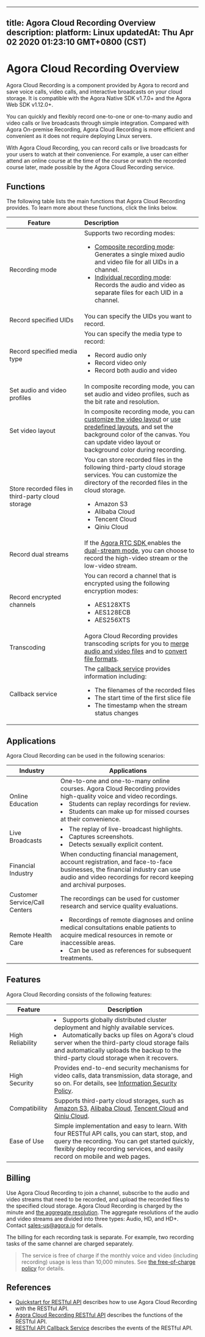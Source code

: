 
---
title: Agora Cloud Recording Overview
description: 
platform: Linux
updatedAt: Thu Apr 02 2020 01:23:10 GMT+0800 (CST)
---
# Agora Cloud Recording Overview
Agora Cloud Recording is a component provided by Agora to record and save voice calls, video calls, and interactive broadcasts on your cloud storage. It is compatible with the Agora Native SDK v1.7.0+ and the Agora Web SDK v1.12.0+. 

You can quickly and flexibly record one-to-one or one-to-many audio and video calls or live broadcasts through simple integration. Compared with Agora On-premise Recording, Agora Cloud Recording is more efficient and convenient as it does not require deploying Linux servers.

With Agora Cloud Recording, you can record calls or live broadcasts for your users to watch at their convenience. For example, a user can either attend an online course at the time of the course or watch the recorded course later, made possible by the Agora Cloud Recording service.

## Functions

The following table lists the main functions that Agora Cloud Recording provides. To learn more about these functions, click the links below.

| <span style="white-space:nowrap;">&emsp;&emsp;&emsp;Feature&emsp;&emsp;&emsp;</span>    | Description                                                  |
| :------------------------------------------------ | :----------------------------------------------------------- |
| Recording mode                                    | Supports two recording modes:<ul><li>[Composite recording mode](../../en/cloud-recording/cloud_recording_composite_mode.md): Generates a single mixed audio and video file for all UIDs in a channel.</li><li>[Individual recording mode](../../en/cloud-recording/cloud_recording_individual_mode.md): Records the audio and video as separate files for each UID in a channel.</li></ul> |
| Record specified UIDs                             | You can specify the UIDs you want to record.                 |
| Record specified media type                       | You can specify the media type to record:<ul><li>Record audio only</li><li>Record video only</li><li>Record both audio and video</li></ul>|
| Set audio and video profiles                      | In composite recording mode, you can set audio and video profiles, such as the bit rate and resolution. |
| Set video layout                                  | In composite recording mode, you can [customize the video layout](https://docs.agora.io/en/cloud-recording/cloud_recording_layout?platform=Linux#a-namecustomacustomize-the-video-layout) or [use predefined layouts](https://docs.agora.io/en/cloud-recording/cloud_recording_layout?platform=Linux#a-namepredefinedaselect-from-the-predefined-layout-types), and set the background color of the canvas. You can update video layout or background color during recording. |
| Store recorded files in third-party cloud storage | You can store recorded files in the following third-party cloud storage services. You can customize the directory of the recorded files in the cloud storage.<ul><li>Amazon S3</li><li>Alibaba Cloud</li><li>Tencent Cloud</li><li>Qiniu Cloud</li>|
| Record dual streams                               | If the [Agora RTC SDK ](https://docs.agora.io/en/Agora%20Platform/terms?platform=All%20Platforms#rtc-sdk)enables the [dual-stream mode](https://docs.agora.io/en/Agora%20Platform/terms?platform=All%20Platforms#a-name-dualadual-stream-mode), you can choose to record the high-video stream or the low-video stream. |
| Record encrypted channels                         | You can record a channel that is encrypted using the following encryption modes:<ul><li>AES128XTS</li><li>AES128ECB</li><li>AES256XTS</li></ul> |
| Transcoding                               | Agora Cloud Recording provides transcoding scripts for you to [merge audio and video files](https://docs.agora.io/en/cloud-recording/cloud_recording_merge_files?platform=All%20Platforms) and to [convert file formats](https://docs.agora.io/en/cloud-recording/cloud_recording_convert_format?platform=All%20Platforms). |
| Callback service                                  | The [callback service](https://docs.agora.io/en/cloud-recording/cloud_recording_callback_rest?platform=All%20Platforms) provides information including:<ul><li>The filenames of the recorded files</li><li>The start time of the first slice file</li><li>The timestamp when the stream status changes</li></ul> |

## Applications

Agora Cloud Recording can be used in the following scenarios:

| Industry                      | Applications                                                 |
| ----------------------------- | ------------------------------------------------------------ |
| Online Education              | One-to-one and one-to-many online courses. Agora Cloud Recording provides high-quality voice and video recordings. <li>Students can replay recordings for review.</li><li>Students can make up for missed courses at their convenience.</li> |
| Live Broadcasts               | <li>The replay of live-broadcast highlights.</li><li>Captures screenshots.</li><li>Detects sexually explicit content.</li> |
| Financial Industry            | When conducting financial management, account registration, and face-to-face businesses, the financial industry can use audio and video recordings for record keeping and archival purposes. |
| Customer Service/Call Centers | The recordings can be used for customer research and service quality evaluations. |
| Remote Health Care            | <li>Recordings of remote diagnoses and online medical consultations enable patients to acquire medical resources in remote or inaccessible areas. </li><li> Can be used as references for subsequent treatments.</li> |

## Features

Agora Cloud Recording consists of the following features:

| Feature          | Description                                                  |
| ---------------- | ------------------------------------------------------------ |
| High Reliability | <li>Supports globally distributed cluster deployment and highly available services.</li><li>Automatically backs up files on Agora's cloud server when the third-party cloud storage fails and automatically uploads the backup to the third-party cloud storage when it recovers.</li> |
| High Security    | Provides end-to-end security mechanisms for video calls, data transmission, data storage, and so on. For details, see [Information Security Policy](../../en/Agora%20Platform/security.md). |
| Compatibility    | Supports third-party cloud storages, such as [Amazon S3](https://aws.amazon.com/s3/?nc1=h_ls), [Alibaba Cloud](https://www.alibabacloud.com/product/oss), [Tencent Cloud](https://intl.cloud.tencent.com/product/cos) and [Qiniu Cloud](https://www.qiniu.com/en/products/kodo). |
| Ease of Use      | Simple implementation and easy to learn. With four RESTful API calls, you can start, stop, and query the recording. You can get started quickly, flexibly deploy recording services, and easily record on mobile and web pages. |

## Billing

Use Agora Cloud Recording to join a channel, subscribe to the audio and video streams that need to be recorded, and upload the recorded files to the specified cloud storage. Agora Cloud Recording is charged by the minute and [the aggregate resolution](https://docs.agora.io/en/faq/video_billing#calculating-the-recording-aggregate-resolution). The aggregate resolutions of the audio and video streams are divided into three types: Audio, HD, and HD+. Contact [sales-us@agora.io](mailto:sales-us@agora.io) for details.

The billing for each recording task is separate. For example, two recording tasks of the same channel are charged separately.

> The service is free of charge if the monthly voice and video (including recording) usage is less than 10,000 minutes. See [the free-of-charge policy](https://docs.agora.io/en/faq/billing_free) for details.

## References

- [Quickstart for RESTful API](../../en/cloud-recording/cloud_recording_rest.md) describes how to use Agora Cloud Recording with the RESTful API.
- [Agora Cloud Recording RESTful API](https://docs.agora.io/en/cloud-recording/restfulapi) describes the functions of the RESTful API.
- [RESTful API Callback Service](../../en/cloud-recording/cloud_recording_callback_rest.md) describes the events of the RESTful API.

